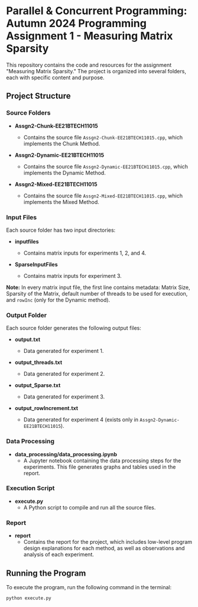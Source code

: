 # Parallel & Concurrent Programming: Autumn 2024 Programming Assignment 1 - Measuring Matrix Sparsity

This repository contains the code and resources for the assignment "Measuring Matrix Sparsity." The project is organized into several folders, each with specific content and purpose.

## Project Structure

### Source Folders

- **Assgn2-Chunk-EE21BTECH11015**
  - Contains the source file `Assgn2-Chunk-EE21BTECH11015.cpp`, which implements the Chunk Method.
- **Assgn2-Dynamic-EE21BTECH11015**

  - Contains the source file `Assgn2-Dynamic-EE21BTECH11015.cpp`, which implements the Dynamic Method.

- **Assgn2-Mixed-EE21BTECH11015**
  - Contains the source file `Assgn2-Mixed-EE21BTECH11015.cpp`, which implements the Mixed Method.

### Input Files

Each source folder has two input directories:

- **inputfiles**

  - Contains matrix inputs for experiments 1, 2, and 4.

- **SparseInputFiles**
  - Contains matrix inputs for experiment 3.

**Note:** In every matrix input file, the first line contains metadata: Matrix Size, Sparsity of the Matrix, default number of threads to be used for execution, and `rowInc` (only for the Dynamic method).

### Output Folder

Each source folder generates the following output files:

- **output.txt**

  - Data generated for experiment 1.

- **output_threads.txt**

  - Data generated for experiment 2.

- **output_Sparse.txt**

  - Data generated for experiment 3.

- **output_rowIncrement.txt**
  - Data generated for experiment 4 (exists only in `Assgn2-Dynamic-EE21BTECH11015`).

### Data Processing

- **data_processing/data_processing.ipynb**
  - A Jupyter notebook containing the data processing steps for the experiments. This file generates graphs and tables used in the report.

### Execution Script

- **execute.py**
  - A Python script to compile and run all the source files.

### Report

- **report**
  - Contains the report for the project, which includes low-level program design explanations for each method, as well as observations and analysis of each experiment.

## Running the Program

To execute the program, run the following command in the terminal:

```bash
python execute.py
```
